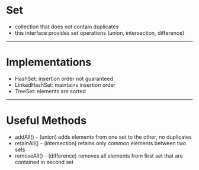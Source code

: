 # Set
- collection that does not contain duplicates
- this interface provides set operations (union, intersection, difference)

---

# Implementations
- HashSet: insertion order not guaranteed
- LinkedHashSet: maintains insertion order
- TreeSet: elements are sorted

---

# Useful Methods
- addAll() - (union) adds elements from one set to the other, no duplicates 
- retainAll() - (intersection) retains only common elements between two sets
- removeAll() - (difference) removes all elements from first set that are contained in second set